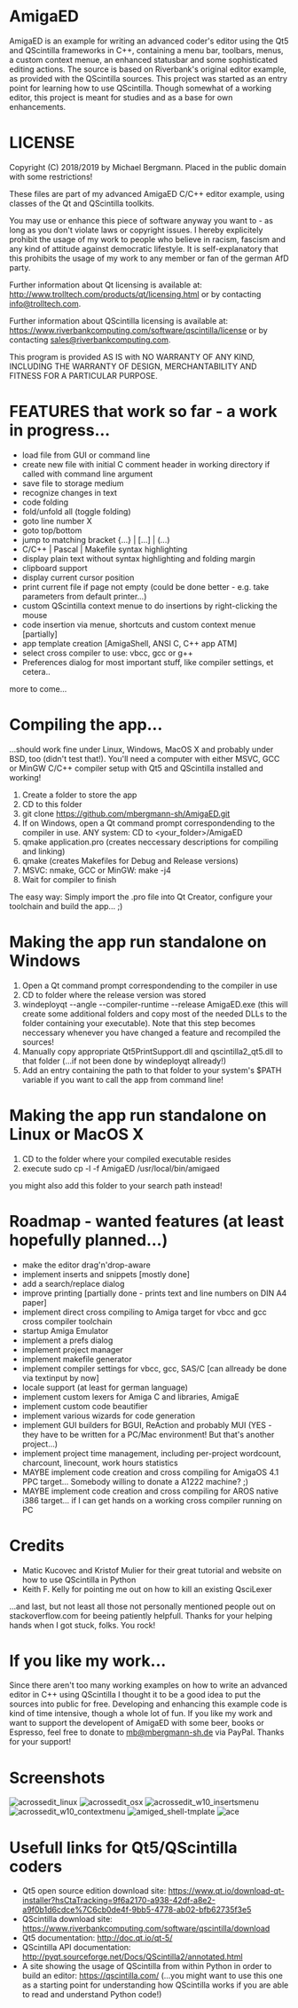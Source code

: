 # AmigaED
AmigaED is an example for writing an advanced coder's editor using the Qt5 and QScintilla frameworks in C++, containing a menu bar, toolbars, menus, a custom context menue, an enhanced statusbar and some sophisticated editing actions. The source is based on Riverbank's original editor example, as provided with the QScintilla sources. This project was started as an entry point for learning how to use QScintilla. Though somewhat of a working editor, this project is meant for studies and as a base for own enhancements.

# LICENSE
Copyright (C) 2018/2019 by Michael Bergmann. Placed in the public domain with some restrictions!

These files are part of my advanced AmigaED C/C++ editor example, using classes of the Qt and QScintilla toolkits.

You may use or enhance this piece of software anyway you want to - as long as you don't violate laws or copyright issues. I hereby explicitely prohibit the usage of my work to people who believe in racism, fascism and any kind of attitude against democratic lifestyle. It is self-explanatory that this prohibits the usage of my work to any member or fan of the german AfD party.

Further information about Qt licensing is available at: http://www.trolltech.com/products/qt/licensing.html or by contacting info@trolltech.com.

Further information about QScintilla licensing is available at: https://www.riverbankcomputing.com/software/qscintilla/license or by contacting sales@riverbankcomputing.com.

This program is provided AS IS with NO WARRANTY OF ANY KIND, INCLUDING THE WARRANTY OF DESIGN, MERCHANTABILITY AND FITNESS FOR A PARTICULAR PURPOSE.

# FEATURES that work so far - a work in progress...
- load file from GUI or command line
- create new file with initial C comment header in working directory if called with command line argument
- save file to storage medium
- recognize changes in text
- code folding
- fold/unfold all (toggle folding)
- goto line number X
- goto top/bottom
- jump to matching bracket {...} | [...] | (...)
- C/C++ | Pascal | Makefile  syntax highlighting
- display plain text without syntax highlighting and folding margin
- clipboard support
- display current cursor position
- print current file if page not empty (could be done better - e.g. take parameters from default printer...)
- custom QScintilla context menue to do insertions by right-clicking the mouse
- code insertion via menue, shortcuts and custom context menue [partially]
- app template creation [AmigaShell, ANSI C, C++ app ATM]
- select cross compiler to use: vbcc, gcc or g++
- Preferences dialog for most important stuff, like compiler settings, et cetera..

more to come...

# Compiling the app...
...should work fine under Linux, Windows, MacOS X and probably under BSD, too (didn't test that!).
You'll need a computer with either MSVC, GCC or MinGW C/C++ compiler setup with Qt5 and QScintilla installed and working!

1. Create a folder to store the app
2. CD to this folder
3. git clone https://github.com/mbergmann-sh/AmigaED.git
4. If on Windows, open a Qt command prompt correspondending to the compiler in use. ANY system: CD to <your_folder>/AmigaED
5. qmake application.pro (creates neccessary descriptions for compiling and linking)
6. qmake (creates Makefiles for Debug and Release versions)
7. MSVC: nmake, GCC or MinGW: make -j4
8. Wait for compiler to finish

The easy way: Simply import the .pro file into Qt Creator, configure your toolchain and build the app... ;)

# Making the app run standalone on Windows
1. Open a Qt command prompt correspondending to the compiler in use 
2. CD to folder where the release version was stored
3. windeployqt --angle --compiler-runtime --release AmigaED.exe (this will create some additional folders and copy most of the needed DLLs to the folder containing your executable). Note that this step becomes neccessary whenever you have changed a feature and recompiled the sources!
4. Manually copy appropriate Qt5PrintSupport.dll and qscintilla2_qt5.dll to that folder (...if not been done by windeployqt allready!)
5. Add an entry containing the path to that folder to your system's $PATH variable if you want to call the app from command line!

# Making the app run standalone on Linux or MacOS X
1. CD to the folder where your compiled executable resides
2. execute sudo cp -l -f AmigaED /usr/local/bin/amigaed

you might also add this folder to your search path instead!

# Roadmap - wanted features (at least hopefully planned...)
- make the editor drag'n'drop-aware
- implement inserts and snippets [mostly done]
- add a search/replace dialog
- improve printing [partially done - prints text and line numbers on DIN A4 paper]
- implement direct cross compiling to Amiga target for vbcc and gcc cross compiler toolchain
- startup Amiga Emulator
- implement a prefs dialog
- implement project manager
- implement makefile generator
- implement compiler settings for vbcc, gcc, SAS/C [can allready be done via textinput by now]
- locale support (at least for german language)
- implement custom lexers for Amiga C and libraries, AmigaE
- implement custom code beautifier
- implement various wizards for code generation
- implement GUI builders for BGUI, ReAction and probably MUI (YES - they have to be written for a PC/Mac environment! But that's another project...)
- implement project time management, including per-project wordcount, charcount, linecount, work hours statistics
- MAYBE implement code creation and cross compiling for AmigaOS 4.1 PPC target... Somebody willing to donate a A1222 machine? ;)
- MAYBE implement code creation and cross compiling for AROS native i386 target... if I can get hands on a working cross compiler running on PC

# Credits
- Matic Kucovec and Kristof Mulier for their great tutorial and website on how to use QScintilla in Python
- Keith F. Kelly for pointing me out on how to kill an existing QsciLexer


...and last, but not least all those not personally mentioned people out on stackoverflow.com for beeing patiently helpfull.
Thanks for your helping hands when I got stuck, folks. You rock!

# If you like my work...
Since there aren't too many working examples on how to write an advanced editor in C++ using QScintilla I thought it to be a good idea to put the sources into public for free.
Developing and enhancing this example code is kind of time intensive, though a whole lot of fun. If you like my work and want to support the developent of AmigaED with some beer, books or Espresso, feel free to donate to mb@mbergmann-sh.de via PayPal. Thanks for your support!

# Screenshots
![acrossedit_linux](https://user-images.githubusercontent.com/23148422/50418994-bdf55300-082e-11e9-988d-c91130b71946.png)
![acrossedit_osx](https://user-images.githubusercontent.com/23148422/50419007-ca79ab80-082e-11e9-964e-945d7b04968e.png)
![acrossedit_w10_insertsmenu](https://user-images.githubusercontent.com/23148422/50419014-d6fe0400-082e-11e9-8386-0a12e1908cb3.png)
![acrossedit_w10_contextmenu](https://user-images.githubusercontent.com/23148422/50419018-db2a2180-082e-11e9-9c10-5f5ff82f0733.png)
![amiged_shell-tmplate](https://user-images.githubusercontent.com/23148422/50439937-2bb78280-08f4-11e9-9fc0-c0201770fabd.png)
![ace](https://user-images.githubusercontent.com/23148422/50571363-762f7800-0da8-11e9-8da6-1bea5fc5f000.png)

# Usefull links for Qt5/QScintilla coders
- Qt5 open source edition download site: https://www.qt.io/download-qt-installer?hsCtaTracking=9f6a2170-a938-42df-a8e2-a9f0b1d6cdce%7C6cb0de4f-9bb5-4778-ab02-bfb62735f3e5
- QScintilla download site: https://www.riverbankcomputing.com/software/qscintilla/download
- Qt5 documentation: http://doc.qt.io/qt-5/
- QScintilla API documentation: http://pyqt.sourceforge.net/Docs/QScintilla2/annotated.html
- A site showing the usage of QScintilla from within Python in order to build an editor: https://qscintilla.com/ (...you might want to use this one as a starting point for understanding how QScintilla works if you are able to read and understand Python code!)
